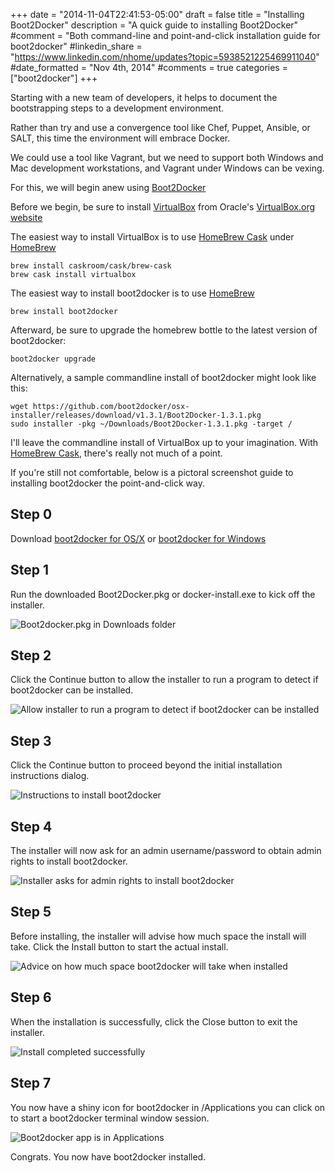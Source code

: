 +++
date = "2014-11-04T22:41:53-05:00"
draft = false
title = "Installing Boot2Docker"
description = "A quick guide to installing Boot2Docker"
#comment = "Both command-line and point-and-click installation guide for boot2docker"
#linkedin_share = "https://www.linkedin.com/nhome/updates?topic=5938521225469911040"
#date_formatted = "Nov 4th, 2014"
#comments = true
categories = ["boot2docker"]
+++

Starting with a new team of developers, it helps to document the bootstrapping steps to a development environment.

Rather than try and use a convergence tool like Chef, Puppet, Ansible, or SALT, this time the environment will embrace Docker.

We could use a tool like Vagrant, but we need to support both Windows and Mac development workstations, and Vagrant under Windows can be vexing.

For this, we will begin anew using [Boot2Docker](http://boot2docker.io)

Before we begin, be sure to install [VirtualBox](https://www.virtualbox.org/) from Oracle's [VirtualBox.org website](https://www.virtualbox.org/)

The easiest way to install VirtualBox is to use [HomeBrew Cask](http://caskroom.io/) under [HomeBrew](http://brew.sh)

    brew install caskroom/cask/brew-cask
    brew cask install virtualbox

The easiest way to install boot2docker is to use [HomeBrew](http://brew.sh)

    brew install boot2docker

Afterward, be sure to upgrade the homebrew bottle to the latest version of boot2docker:

    boot2docker upgrade

Alternatively, a sample commandline install of boot2docker might look like this:

    wget https://github.com/boot2docker/osx-installer/releases/download/v1.3.1/Boot2Docker-1.3.1.pkg
    sudo installer -pkg ~/Downloads/Boot2Docker-1.3.1.pkg -target /

I'll leave the commandline install of VirtualBox up to your imagination. With [HomeBrew Cask](http://caskroom.io), there's really not much of a point.

If you're still not comfortable, below is a pictoral screenshot guide to installing boot2docker the point-and-click way.

Step 0
------

Download [boot2docker for OS/X](https://github.com/boot2docker/osx-installer/releases) or [boot2docker for Windows](https://github.com/boot2docker/windows-installer/releases)

Step 1
------

Run the downloaded Boot2Docker.pkg or docker-install.exe to kick off the installer.

![Boot2docker.pkg in Downloads folder](/images/screenshots/boot2docker/step1-downloads.png)

Step 2
------

Click the Continue button to allow the installer to run a program to detect if boot2docker can be installed.</p>

![Allow installer to run a program to detect if boot2docker can be installed](/images/screenshots/boot2docker/step2-run-a-program.png)

Step 3
------

Click the Continue button to proceed beyond the initial installation instructions dialog.

![Instructions to install boot2docker](/images/screenshots/boot2docker/step3-install-splash.png)

Step 4
------

The installer will now ask for an admin username/password to obtain admin rights to install boot2docker.

![Installer asks for admin rights to install boot2docker](/images/screenshots/boot2docker/step4-enter-password.png)

Step 5
------

Before installing, the installer will advise how much space the install will take. Click the Install button to start the actual install.

![Advice on how much space boot2docker will take when installed](/images/screenshots/boot2docker/step5-standard-install.png)

Step 6
------

When the installation is successfully, click the Close button to exit the installer.

![Install completed successfully](/images/screenshots/boot2docker/step6-install-completed-successfully.png)

Step 7
------

You now have a shiny icon for boot2docker in /Applications you can click on to start a boot2docker terminal window session.

![Boot2docker app is in Applications](/images/screenshots/boot2docker/step7-installed-boot2docker-app.png)

Congrats. You now have boot2docker installed.
